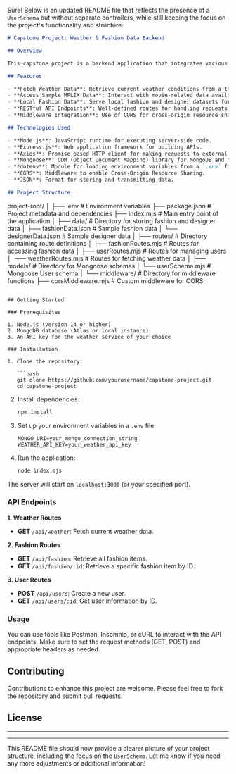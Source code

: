 Sure! Below is an updated README file that reflects the presence of a `UserSchema` but without separate controllers, while still keeping the focus on the project's functionality and structure.

```markdown
# Capstone Project: Weather & Fashion Data Backend

## Overview

This capstone project is a backend application that integrates various types of data, including weather data from an external API, sample movie data from a MongoDB cluster, and local data for fashion and designer collections. The backend is built using modern JavaScript technologies and frameworks, including Express.js, Axios, Mongoose, and dotenv for environment variable management.

## Features

- **Fetch Weather Data**: Retrieve current weather conditions from a third-party weather API.
- **Access Sample MFLIX Data**: Interact with movie-related data available in a MongoDB cluster.
- **Local Fashion Data**: Serve local fashion and designer datasets for easier access and management.
- **RESTful API Endpoints**: Well-defined routes for handling requests related to users, fashion data, and weather information.
- **Middleware Integration**: Use of CORS for cross-origin resource sharing and JSON for handling request/response formats.

## Technologies Used

- **Node.js**: JavaScript runtime for executing server-side code.
- **Express.js**: Web application framework for building APIs.
- **Axios**: Promise-based HTTP client for making requests to external APIs.
- **Mongoose**: ODM (Object Document Mapping) library for MongoDB and Node.js.
- **dotenv**: Module for loading environment variables from a `.env` file.
- **CORS**: Middleware to enable Cross-Origin Resource Sharing.
- **JSON**: Format for storing and transmitting data.

## Project Structure

```
project-root/
│
├── .env                   # Environment variables
├── package.json           # Project metadata and dependencies
├── index.mjs              # Main entry point of the application
│
├── data/                  # Directory for storing fashion and designer data
│   ├── fashionData.json    # Sample fashion data
│   └── designerData.json    # Sample designer data
│
├── routes/                # Directory containing route definitions
│   ├── fashionRoutes.mjs  # Routes for accessing fashion data
│   ├── userRoutes.mjs     # Routes for managing users
│   └── weatherRoutes.mjs  # Routes for fetching weather data
│
├── models/                # Directory for Mongoose schemas
│   └── userSchema.mjs     # Mongoose User schema
│
└── middleware/            # Directory for middleware functions
    ├── corsMiddleware.mjs  # Custom middleware for CORS
```

## Getting Started

### Prerequisites

1. Node.js (version 14 or higher)
2. MongoDB database (Atlas or local instance)
3. An API key for the weather service of your choice

### Installation

1. Clone the repository:

   ```bash
   git clone https://github.com/yourusername/capstone-project.git
   cd capstone-project
   ```

2. Install dependencies:

   ```bash
   npm install
   ```

3. Set up your environment variables in a `.env` file:

   ```plaintext
   MONGO_URI=your_mongo_connection_string
   WEATHER_API_KEY=your_weather_api_key
   ```

4. Run the application:

   ```bash
   node index.mjs
   ```

The server will start on `localhost:3000` (or your specified port).

### API Endpoints

**1. Weather Routes**
- **GET** `/api/weather`: Fetch current weather data.

**2. Fashion Routes**
- **GET** `/api/fashion`: Retrieve all fashion items.
- **GET** `/api/fashion/:id`: Retrieve a specific fashion item by ID.

**3. User Routes**
- **POST** `/api/users`: Create a new user.
- **GET** `/api/users/:id`: Get user information by ID.

### Usage

You can use tools like Postman, Insomnia, or cURL to interact with the API endpoints. Make sure to set the request methods (GET, POST) and appropriate headers as needed.

## Contributing

Contributions to enhance this project are welcome. Please feel free to fork the repository and submit pull requests.

## License
---

---

This README file should now provide a clearer picture of your project structure, including the focus on the `UserSchema`. Let me know if you need any more adjustments or additional information!

